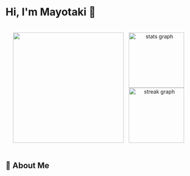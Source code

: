 # Hi, I'm Mayotaki 👋 

<div class=container>
  <img src="https://i.gifer.com/1dTC.gif" width="300"> 
  <div class=stats align="center">
    <img src="https://github-readme-stats.vercel.app/api?username=Mayotaki&hide_title=true&show_icons=true&include_all_commits=true&theme=ambient_gradient&locale=en&hide_border=true" height="150" alt="stats graph"  /> <br>
    <img src="https://streak-stats.demolab.com?user=Mayotaki&locale=en&mode=daily&theme=ambient_gradient&hide_border=true" height="150" alt="streak graph"  />
  </div>
</div>

<style>
  .container {
    display: flex;
    align-items: center;
    justify-content: space-between;
    padding: 20px;
</style>
## 🐾 About Me
